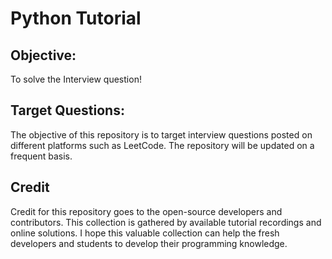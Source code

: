 # Python Tutorial

## Objective: 

To solve the Interview question!

## Target Questions:

The objective of this repository is to target interview questions posted on different platforms such as LeetCode. 
The repository will be updated on a frequent basis. 

## Credit
Credit for this repository goes to the open-source developers and contributors. This collection is gathered by available tutorial recordings and online solutions. I hope this valuable collection can help the fresh developers and students to develop their programming knowledge.
